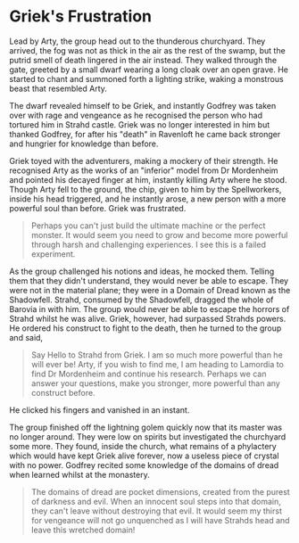 #  Griek's Frustration

Lead by Arty, the group head out to the thunderous churchyard. They arrived, the fog was not as thick in the air as the rest of the swamp, but the putrid smell of death lingered in the air instead. They walked through the gate, greeted by a small dwarf wearing a long cloak over an open grave. He started to chant and summoned forth a lighting strike, waking a monstrous beast that resembled Arty.

The dwarf revealed himself to be Griek, and instantly Godfrey was taken over with rage and vengeance as he recognised the person who had tortured him in Strahd castle. Griek was no longer interested in him but thanked Godfrey, for after his "death" in Ravenloft he came back stronger and hungrier for knowledge than before.

Griek toyed with the adventurers, making a mockery of their strength. He recognised Arty as the works of an "inferior" model from Dr Mordenheim and pointed his decayed finger at him, instantly killing Arty where he stood. Though Arty fell to the ground, the chip, given to him by the Spellworkers, inside his head triggered, and he instantly arose, a new person with a more powerful soul than before. Griek was frustrated.

> Perhaps you can't just build the ultimate machine or the perfect monster. It would seem you need to grow and become more powerful through harsh and challenging experiences. I see this is a failed experiment.

As the group challenged his notions and ideas, he mocked them. Telling them that they didn't understand, they would never be able to escape. They were not in the material plane; they were in a Domain of Dread known as the Shadowfell. Strahd, consumed by the Shadowfell, dragged the whole of Barovia in with him. The group would never be able to escape the horrors of Strahd whilst he was alive. Griek, however, had surpassed Strahds powers. He ordered his construct to fight to the death, then he turned to the group and said,

> Say Hello to Strahd from Griek. I am so much more powerful than he will ever be! Arty, if you wish to find me, I am heading to Lamordia to find Dr Mordenheim and continue his research. Perhaps we can answer your questions, make you stronger, more powerful than any construct before.

He clicked his fingers and vanished in an instant.

The group finished off the lightning golem quickly now that its master was no longer around. They were low on spirits but investigated the churchyard some more. They found, inside the church, what remains of a phylactery which would have kept Griek alive forever, now a useless piece of crystal with no power. Godfrey recited some knowledge of the domains of dread when learned whilst at the monastery.

> The domains of dread are pocket dimensions, created from the purest of darkness and evil. When an innocent soul steps into that domain, they can't leave without destroying that evil. It would seem my thirst for vengeance will not go unquenched as I will have Strahds head and leave this wretched domain!
